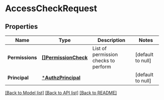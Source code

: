 # AccessCheckRequest

## Properties
Name | Type | Description | Notes
------------ | ------------- | ------------- | -------------
**Permissions** | [**[]PermissionCheck**](PermissionCheck.md) | List of permission checks to perform | [default to null]
**Principal** | [***AuthzPrincipal**](AuthzPrincipal.md) |  | [default to null]

[[Back to Model list]](../README.md#documentation-for-models) [[Back to API list]](../README.md#documentation-for-api-endpoints) [[Back to README]](../README.md)


